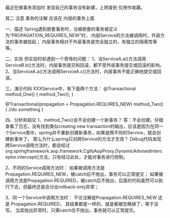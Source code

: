 最近在做事务添加时  发现自己的事务没有新建，上网查到   仅用作收藏。

其二  注意  事务的注解  应该在 内层的事务上面

一、描述
Spring遇到嵌套事务时，当被嵌套的事务被定义为“PROPAGATION_REQUIRES_NEW”时，
内层Service的方法被调用时，外层方法的事务被挂起；
内层事务相对于外层事务是完全独立的，有独立的隔离性等等。

二、实验
但实验时却遇到一个奇怪的问题：
1、当ServiceA.a()方法调用ServiceB.b()方法时，内层事务提交和回滚，都不受外层事务提交或回滚的影响。
2、当ServiceA.a()方法调用ServiceA.c()方法时，内层事务不能正确地提交或回滚。

三、演示代码
XXXService中，有下面两个方法：
@Transactional 
method_One() {
    method_Two();
}

@Transactional(propagation = Propagation.REQUIRES_NEW) 
method_Two(){
    //do something
}

四、分析和结论
1、method_Two()会不会创建一个新事务？ 
答：不会创建。仔细查看了日志，没有找到类似creating new transaction的输出，应该是因为在同一个Service类中，spring并不重新创建新事务，如果是两不同的Service，就会创建新事务了。 
那么为什么spring只对跨Service的方法才生效？ 
Debug代码发现跨Service调用方法时，都会经过org.springframework.aop.framework.CglibAopProxy.DynamicAdvisedInterceptor.intercept()方法，只有经过此处，才能对事务进行控制。 

2、不同的Service调用方法时：
如果被调用方法是Propagation.REQUIRES_NEW，被catch后不抛出，事务可以正常提交； 
如果被调用方法是Propagation.REQUIRED，被catch后不抛出，后面的代码虽然可以执行下去，但最终还是会分出rollback-only异常；

3、同一个Service中调用方法时：
不论注解是Propagation.REQUIRES_NEW 还是 Propagation.REQUIRED，
其结果都是一样的，就是都被忽略掉了，等于没写。
当其抛出异常时，只需catch住不抛出，事务就可以正常提交。